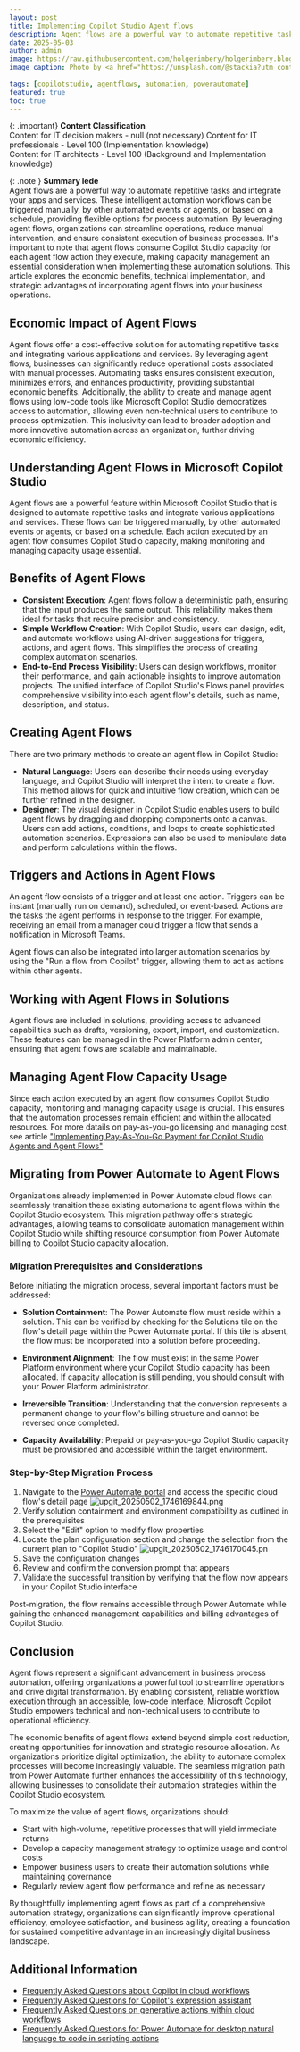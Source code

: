 ```yaml
---
layout: post
title: Implementing Copilot Studio Agent flows 
description: Agent flows are a powerful way to automate repetitive tasks and integrate your apps and services. These intelligent automation workflows can be triggered manually, by other automated events or agents, or based on a schedule, providing flexible options for process automation. By leveraging agent flows, organizations can streamline operations, reduce manual intervention, and ensure consistent execution of business processes.
date: 2025-05-03
author: admin
image: https://raw.githubusercontent.com/holgerimbery/holgerimbery.blog/main/holgerimbery/images/2025/05/stackie-jia-12ea-y_1-UE-unsplash.jpg
image_caption: Photo by <a href="https://unsplash.com/@stackia?utm_content=creditCopyText&utm_medium=referral&utm_source=unsplash">Stackie Jia</a> on <a href="https://unsplash.com/photos/timelapse-photography-of-vehicle-tailights-in-street-with-lighted-post-beside-buildings-at-daytime-12ea-y_1-UE?utm_content=creditCopyText&utm_medium=referral&utm_source=unsplash">Unsplash</a>
      
tags: [copilotstudio, agentflows, automation, powerautomate]
featured: true
toc: true
---
```


{: .important} 
**Content Classification**  
Content for IT decision makers - null (not necessary)
Content for IT professionals - Level 100 (Implementation knowledge)   
Content for IT architects - Level 100 (Background and Implementation knowledge)   

{: .note } 
**Summary lede**  
Agent flows are a powerful way to automate repetitive tasks and integrate your apps and services. These intelligent automation workflows can be triggered manually, by other automated events or agents, or based on a schedule, providing flexible options for process automation. By leveraging agent flows, organizations can streamline operations, reduce manual intervention, and ensure consistent execution of business processes. It's important to note that agent flows consume Copilot Studio capacity for each agent flow action they execute, making capacity management an essential consideration when implementing these automation solutions. This article explores the economic benefits, technical implementation, and strategic advantages of incorporating agent flows into your business operations.

## Economic Impact of Agent Flows
Agent flows offer a cost-effective solution for automating repetitive tasks and integrating various applications and services. By leveraging agent flows, businesses can significantly reduce operational costs associated with manual processes. Automating tasks ensures consistent execution, minimizes errors, and enhances productivity, providing substantial economic benefits. Additionally, the ability to create and manage agent flows using low-code tools like Microsoft Copilot Studio democratizes access to automation, allowing even non-technical users to contribute to process optimization. This inclusivity can lead to broader adoption and more innovative automation across an organization, further driving economic efficiency.

## Understanding Agent Flows in Microsoft Copilot Studio
Agent flows are a powerful feature within Microsoft Copilot Studio that is designed to automate repetitive tasks and integrate various applications and services. These flows can be triggered manually, by other automated events or agents, or based on a schedule. Each action executed by an agent flow consumes Copilot Studio capacity, making monitoring and managing capacity usage essential.

## Benefits of Agent Flows
* **Consistent Execution**: Agent flows follow a deterministic path, ensuring that the input produces the same output. This reliability makes them ideal for tasks that require precision and consistency.
* **Simple Workflow Creation**: With Copilot Studio, users can design, edit, and automate workflows using AI-driven suggestions for triggers, actions, and agent flows. This simplifies the process of creating complex automation scenarios.
* **End-to-End Process Visibility**: Users can design workflows, monitor their performance, and gain actionable insights to improve automation projects. The unified interface of Copilot Studio's Flows panel provides comprehensive visibility into each agent flow's details, such as name, description, and status.

## Creating Agent Flows
There are two primary methods to create an agent flow in Copilot Studio:

* **Natural Language**: Users can describe their needs using everyday language, and Copilot Studio will interpret the intent to create a flow. This method allows for quick and intuitive flow creation, which can be further refined in the designer.
* **Designer**: The visual designer in Copilot Studio enables users to build agent flows by dragging and dropping components onto a canvas. Users can add actions, conditions, and loops to create sophisticated automation scenarios. Expressions can also be used to manipulate data and perform calculations within the flows.

## Triggers and Actions in Agent Flows
An agent flow consists of a trigger and at least one action. Triggers can be instant (manually run on demand), scheduled, or event-based. Actions are the tasks the agent performs in response to the trigger. For example, receiving an email from a manager could trigger a flow that sends a notification in Microsoft Teams.

Agent flows can also be integrated into larger automation scenarios by using the "Run a flow from Copilot" trigger, allowing them to act as actions within other agents.

## Working with Agent Flows in Solutions
Agent flows are included in solutions, providing access to advanced capabilities such as drafts, versioning, export, import, and customization. These features can be managed in the Power Platform admin center, ensuring that agent flows are scalable and maintainable.

## Managing Agent Flow Capacity Usage
Since each action executed by an agent flow consumes Copilot Studio capacity, monitoring and managing capacity usage is crucial. This ensures that the automation processes remain efficient and within the allocated resources.
For more datails on pay-as-you-go licensing and managing cost, see article ["Implementing Pay-As-You-Go Payment for Copilot Studio Agents and Agent Flows"](https://holgerimbery.blog/pay-as-you-go-payment-copilot-agents-agentflows)


## Migrating from Power Automate to Agent Flows

Organizations already implemented in Power Automate cloud flows can seamlessly transition these existing automations to agent flows within the Copilot Studio ecosystem. This migration pathway offers strategic advantages, allowing teams to consolidate automation management within Copilot Studio while shifting resource consumption from Power Automate billing to Copilot Studio capacity allocation.

### Migration Prerequisites and Considerations

Before initiating the migration process, several important factors must be addressed:

* **Solution Containment**: The Power Automate flow must reside within a solution. This can be verified by checking for the Solutions tile on the flow's detail page within the Power Automate portal. If this tile is absent, the flow must be incorporated into a solution before proceeding.

* **Environment Alignment**: The flow must exist in the same Power Platform environment where your Copilot Studio capacity has been allocated. If capacity allocation is still pending, you should consult with your Power Platform administrator.

* **Irreversible Transition**: Understanding that the conversion represents a permanent change to your flow's billing structure and cannot be reversed once completed.

* **Capacity Availability**: Prepaid or pay-as-you-go Copilot Studio capacity must be provisioned and accessible within the target environment.

### Step-by-Step Migration Process

1. Navigate to the [Power Automate portal](https://make.powerautomate.com/) and access the specific cloud flow's detail page
![upgit_20250502_1746169844.png](https://raw.githubusercontent.com/holgerimbery/holgerimbery.blog/main/holgerimbery/images/2025/05/upgit_20250502_1746169844.png)
2. Verify solution containment and environment compatibility as outlined in the prerequisites
3. Select the "Edit" option to modify flow properties
4. Locate the plan configuration section and change the selection from the current plan to "Copilot Studio"
![upgit_20250502_1746170045.pn](https://raw.githubusercontent.com/holgerimbery/holgerimbery.blog/main/holgerimbery/images/2025/05/upgit_20250502_1746170045.png)
5. Save the configuration changes
6. Review and confirm the conversion prompt that appears
7. Validate the successful transition by verifying that the flow now appears in your Copilot Studio interface

Post-migration, the flow remains accessible through Power Automate while gaining the enhanced management capabilities and billing advantages of Copilot Studio.


## Conclusion

Agent flows represent a significant advancement in business process automation, offering organizations a powerful tool to streamline operations and drive digital transformation. By enabling consistent, reliable workflow execution through an accessible, low-code interface, Microsoft Copilot Studio empowers technical and non-technical users to contribute to operational efficiency.

The economic benefits of agent flows extend beyond simple cost reduction, creating opportunities for innovation and strategic resource allocation. As organizations prioritize digital optimization, the ability to automate complex processes will become increasingly valuable. The seamless migration path from Power Automate further enhances the accessibility of this technology, allowing businesses to consolidate their automation strategies within the Copilot Studio ecosystem.

To maximize the value of agent flows, organizations should:
- Start with high-volume, repetitive processes that will yield immediate returns
- Develop a capacity management strategy to optimize usage and control costs
- Empower business users to create their automation solutions while maintaining governance
- Regularly review agent flow performance and refine as necessary

By thoughtfully implementing agent flows as part of a comprehensive automation strategy, organizations can significantly improve operational efficiency, employee satisfaction, and business agility, creating a foundation for sustained competitive advantage in an increasingly digital business landscape.

## Additional Information
* [Frequently Asked Questions about Copilot in cloud workflows](https://learn.microsoft.com/en-us/power-automate/faqs-copilot)
* [Frequently Asked Questions for Copilot's expression assistant](https://learn.microsoft.com/en-us/power-automate/faqs-copilot-expression-assistant)
* [Frequently Asked Questions on generative actions within cloud workflows](https://learn.microsoft.com/en-us/power-automate/faqs-generative-actions)
* [Frequently Asked Questions for Power Automate for desktop natural language to code in scripting actions](https://learn.microsoft.com/en-us/power-automate/faqs-copilot-nl-to-code)

